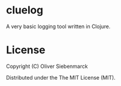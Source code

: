 # cluelog
A very basic logging tool written in Clojure.

# License

Copyright (C) Oliver Siebenmarck

Distributed under the The MIT License (MIT).
